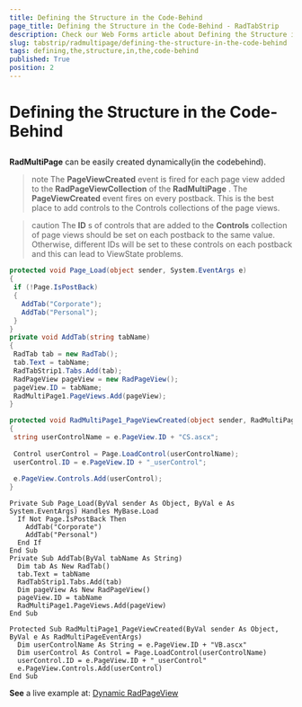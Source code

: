 ```yaml
---
title: Defining the Structure in the Code-Behind
page_title: Defining the Structure in the Code-Behind - RadTabStrip
description: Check our Web Forms article about Defining the Structure in the Code-Behind.
slug: tabstrip/radmultipage/defining-the-structure-in-the-code-behind
tags: defining,the,structure,in,the,code-behind
published: True
position: 2
---
```


# Defining the Structure in the Code-Behind

## 

**RadMultiPage** can be easily created dynamically(in the codebehind).

>note The **PageViewCreated** event is fired for each page view added to the **RadPageViewCollection** of the **RadMultiPage** . The **PageViewCreated** event fires on every postback. This is the best place to add controls to the Controls collections of the page views.
>

>caution The **ID** s of controls that are added to the **Controls** collection of page views should be set on each postback to the same value. Otherwise, different IDs will be set to these controls on each postback and this can lead to ViewState problems.
>

````C#
protected void Page_Load(object sender, System.EventArgs e)
{
 if (!Page.IsPostBack)
 {
   AddTab("Corporate");
   AddTab("Personal");
 }
}
private void AddTab(string tabName)
{
 RadTab tab = new RadTab();
 tab.Text = tabName;
 RadTabStrip1.Tabs.Add(tab);
 RadPageView pageView = new RadPageView();
 pageView.ID = tabName;
 RadMultiPage1.PageViews.Add(pageView);
}

protected void RadMultiPage1_PageViewCreated(object sender, RadMultiPageEventArgs e)
{
 string userControlName = e.PageView.ID + "CS.ascx";
      
 Control userControl = Page.LoadControl(userControlName);
 userControl.ID = e.PageView.ID + "_userControl";
      
 e.PageView.Controls.Add(userControl);
} 	
````
````VB.NET	
Private Sub Page_Load(ByVal sender As Object, ByVal e As System.EventArgs) Handles MyBase.Load
  If Not Page.IsPostBack Then
    AddTab("Corporate")
    AddTab("Personal")
  End If
End Sub
Private Sub AddTab(ByVal tabName As String)
  Dim tab As New RadTab()
  tab.Text = tabName
  RadTabStrip1.Tabs.Add(tab)
  Dim pageView As New RadPageView()
  pageView.ID = tabName
  RadMultiPage1.PageViews.Add(pageView)
End Sub

Protected Sub RadMultiPage1_PageViewCreated(ByVal sender As Object, ByVal e As RadMultiPageEventArgs)
  Dim userControlName As String = e.PageView.ID + "VB.ascx"
  Dim userControl As Control = Page.LoadControl(userControlName)
  userControl.ID = e.PageView.ID + "_userControl"
  e.PageView.Controls.Add(userControl)
End Sub 			
````


**See** a live example at: [Dynamic RadPageView](https://demos.telerik.com/aspnet-ajax/tabstrip/examples/multipage/dynamic-pageview-creation/defaultcs.aspx)
